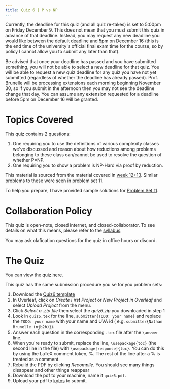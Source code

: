 ```yaml
---
title: Quiz 6 | P vs NP
...
```


Currently, the deadline for this quiz (and all quiz re-takes) is set to 5:00pm on Friday December 9. This does not mean that you must submit this quiz in advance of that deadline. Instead, you may request any new deadline you would like between the default deadline and 5pm on December 16 (this is the end time of the university's official final exam time for the course, so by policy I cannot allow you to submit any later than that).

Be advised that once your deadline has passed and you have submitted something, you will not be able to select a new deadline for that quiz. You will be able to request a new quiz deadline for any quiz you have not yet submitted (regardless of whether the deadline has already passed). Prof. Brunelle will be processing extensions each morning beginning November 30, so if you submit in the afternoon then you may not see the deadline change that day. You can assume any extension requested for a deadline before 5pm on December 16 will be granted.


# Topics Covered

This quiz contains 2 questions:

1. One requiring you to use the definitions of various complexity classes we've discussed and reason about how reductions among problems belonging to these class can/cannot be used to resolve the question of whether P=NP.
1. One requiring you to show a problem is NP-Hard via proof by reduction.

This material is sourced from the material covered in [week 12+13](/week12.html). Similar problems to these were seen in problem set 11.

To help you prepare, I have provided sample solutions for [Problem Set 11](/files/ps/ps11_solutions.pdf).

# Collaboration Policy

This quiz is open-note, closed internet, and closed-collaborator. To see details on what this means, please refer to the [syllabus](/syllabus.html).

You may ask clafication questions for the quiz in office hours or discord.

# The Quiz

You can view the [quiz here](/files/ps/quiz6_blank.pdf).

This quiz has the same submission procedure you se for you problem sets: 

1. Download the [Quiz6 template](https://www.cs.virginia.edu/~njb2b/cstheory/s2022/files/ps/quiz6.zip)
1. In Overleaf, click on *Create First Project* or *New Project in Overleaf* and select *Upload Project* from the menu.
1. Click *Select a .zip file* then select the *quiz6.zip* you downloaded in step 1
1. Look in `quiz6.tex` for the line, `submitter{TODO: your name}` and replace the `TODO: your name` with  your name and UVA id ( e.g. `submitter{Nathan Brunelle (njb2b)}`).
1. Answer each question in the corresponding `.tex` file after the `\answer` line. 
1. When you're ready to submit, replace the line, `\usepackage{toc}` (the second line in the file) with `\usepackage[response]{toc}`. You can do this by using the LaTeX comment token, %. The rest of the line after a % is treated as a comment. 
1. Rebuild the PDF by clicking *Recompile*. You should see many things disappear and other things reappear
1. Download the pdf to your machine, name it `quiz6.pdf`.
1. Upload your pdf to [kytos](https://kytos.cs.virginia.edu/cstheory) to submit.



